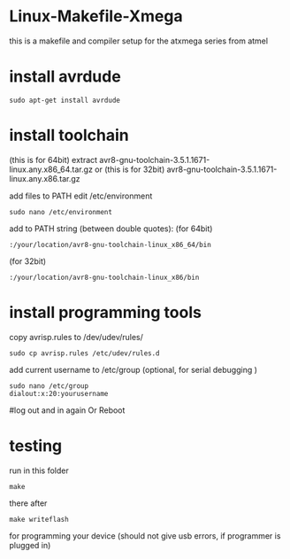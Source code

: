 # Linux-Makefile-Xmega
this is a makefile and compiler setup for the atxmega series from atmel
 
# install avrdude
```
sudo apt-get install avrdude
```
# install toolchain
(this is for 64bit)
extract avr8-gnu-toolchain-3.5.1.1671-linux.any.x86_64.tar.gz
or
(this is for 32bit)
avr8-gnu-toolchain-3.5.1.1671-linux.any.x86.tar.gz

add files to PATH
edit /etc/environment
```
sudo nano /etc/environment
```
add to PATH string (between double quotes):
(for 64bit)
```
:/your/location/avr8-gnu-toolchain-linux_x86_64/bin
```
(for 32bit)
```
:/your/location/avr8-gnu-toolchain-linux_x86/bin
``` 

# install programming tools

copy avrisp.rules to /dev/udev/rules/
```
sudo cp avrisp.rules /etc/udev/rules.d
```
add current username to /etc/group
(optional, for serial debugging )
```
sudo nano /etc/group
dialout:x:20:yourusername
```

#log out and in again
Or Reboot

# testing

run in this folder
```
make
```
there after
```
make writeflash
```
for programming your device (should not give usb errors, if programmer is plugged in)

